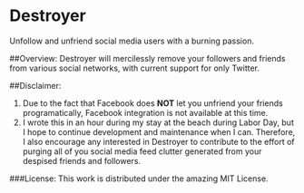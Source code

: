 # Destroyer

Unfollow and unfriend social media users with a burning passion.

##Overview:
Destroyer will mercilessly remove your followers and friends from various social networks, with current support for only Twitter.

##Disclaimer:
1. Due to the fact that Facebook does **NOT** let you unfriend your friends programatically, Facebook integration is not available at this time.
2. I wrote this in an hour during my stay at the beach during Labor Day, but I hope to continue development and maintenance when I can. Therefore, I also encourage any interested in Destroyer to contribute to the effort of purging all of you social media feed clutter generated from your despised friends and followers.

###License:
This work is distributed under the amazing MIT License. 
